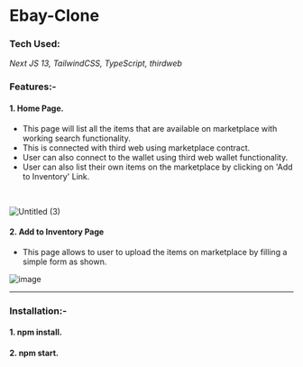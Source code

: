 # Ebay-Clone

### Tech Used:
*Next JS 13, TailwindCSS, TypeScript, thirdweb*


### Features:-
#### 1. Home Page.
* This page will list all the items that are available on marketplace with working search functionality.
* This is connected with third web using marketplace contract. 
* User can also connect to the wallet using third web wallet functionality.
* User can also  list their own items on the marketplace by clicking on 'Add to Inventory' Link.
<br/>

![Untitled (3)](https://github.com/dds05/Ebay-Clone/assets/78254330/6f0fd973-c162-47cd-9a75-7fc3aff3d55c)

#### 2. Add to Inventory Page
* This page allows to user to upload the items on marketplace by filling a simple form as shown.
 
![image](https://github.com/dds05/Ebay-Clone/assets/78254330/1edb2552-1fa6-474d-84f1-9d9a86dbe70f)




<hr/>

### Installation:-
#### 1. npm install.
#### 2. npm start.
